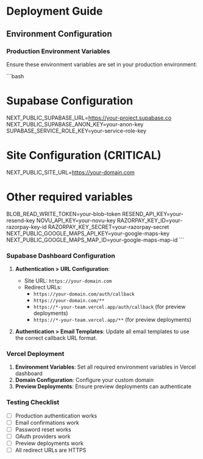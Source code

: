 # Deployment Guide

## Environment Configuration

### Production Environment Variables

Ensure these environment variables are set in your production environment:

\`\`\`bash
# Supabase Configuration
NEXT_PUBLIC_SUPABASE_URL=https://your-project.supabase.co
NEXT_PUBLIC_SUPABASE_ANON_KEY=your-anon-key
SUPABASE_SERVICE_ROLE_KEY=your-service-role-key

# Site Configuration (CRITICAL)
NEXT_PUBLIC_SITE_URL=https://your-domain.com

# Other required variables
BLOB_READ_WRITE_TOKEN=your-blob-token
RESEND_API_KEY=your-resend-key
NOVU_API_KEY=your-novu-key
RAZORPAY_KEY_ID=your-razorpay-key-id
RAZORPAY_KEY_SECRET=your-razorpay-secret
NEXT_PUBLIC_GOOGLE_MAPS_API_KEY=your-google-maps-key
NEXT_PUBLIC_GOOGLE_MAPS_MAP_ID=your-google-maps-map-id
\`\`\`

### Supabase Dashboard Configuration

1. **Authentication > URL Configuration**:
   - Site URL: `https://your-domain.com`
   - Redirect URLs:
     - `https://your-domain.com/auth/callback`
     - `https://your-domain.com/**`
     - `https://*-your-team.vercel.app/auth/callback` (for preview deployments)
     - `https://*-your-team.vercel.app/**` (for preview deployments)

2. **Authentication > Email Templates**:
   Update all email templates to use the correct callback URL format.

### Vercel Deployment

1. **Environment Variables**: Set all required environment variables in Vercel dashboard
2. **Domain Configuration**: Configure your custom domain
3. **Preview Deployments**: Ensure preview deployments can authenticate

### Testing Checklist

- [ ] Production authentication works
- [ ] Email confirmations work
- [ ] Password reset works
- [ ] OAuth providers work
- [ ] Preview deployments work
- [ ] All redirect URLs are HTTPS
